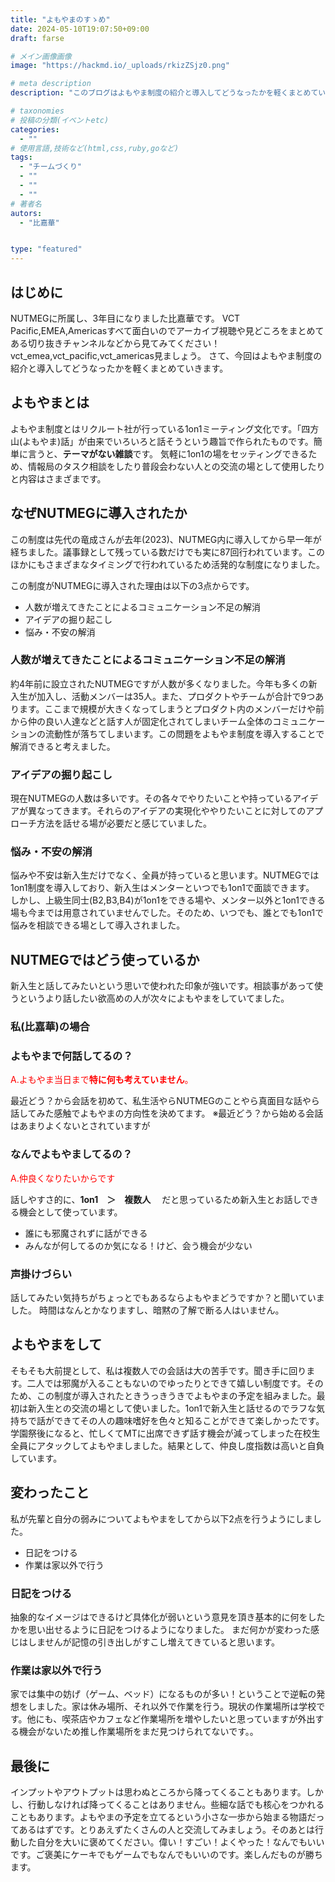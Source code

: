 ```yaml
---
title: "よもやまのすゝめ"
date: 2024-05-10T19:07:50+09:00
draft: farse

# メイン画像画像
image: "https://hackmd.io/_uploads/rkizZSjz0.png"

# meta description
description: "このブログはよもやま制度の紹介と導入してどうなったかを軽くまとめていきます。"

# taxonomies
# 投稿の分類(イベントetc)
categories:
  - ""
# 使用言語,技術など(html,css,ruby,goなど)
tags:
  - "チームづくり"
  - ""
  - ""
  - ""
# 著者名
autors:
  - "比嘉華"


type: "featured"
---
```


## はじめに
NUTMEGに所属し、3年目になりました比嘉華です。
VCT Pacific,EMEA,Americasすべて面白いのでアーカイブ視聴や見どころをまとめてある切り抜きチャンネルなどから見てみてください！
vct_emea,vct_pacific,vct_americas見ましょう。
さて、今回はよもやま制度の紹介と導入してどうなったかを軽くまとめていきます。

## よもやまとは
よもやま制度とはリクルート社が行っている1on1ミーティング文化です。「四方山(よもやま)話」が由来でいろいろと話そうという趣旨で作られたものです。簡単に言うと、**テーマがない雑談**です。 気軽に1on1の場をセッティングできるため、情報局のタスク相談をしたり普段会わない人との交流の場として使用したりと内容はさまざまです。

## なぜNUTMEGに導入されたか
この制度は先代の竜成さんが去年(2023)、NUTMEG内に導入してから早一年が経ちました。議事録として残っている数だけでも実に87回行われています。このほかにもさまざまなタイミングで行われているため活発的な制度になりました。

この制度がNUTMEGに導入された理由は以下の3点からです。

- 人数が増えてきたことによるコミュニケーション不足の解消
- アイデアの掘り起こし
- 悩み・不安の解消

### 人数が増えてきたことによるコミュニケーション不足の解消
約4年前に設立されたNUTMEGですが人数が多くなりました。今年も多くの新入生が加入し、活動メンバーは35人。また、プロダクトやチームが合計で9つあります。ここまで規模が大きくなってしまうとプロダクト内のメンバーだけや前から仲の良い人達などと話す人が固定化されてしまいチーム全体のコミュニケーションの流動性が落ちてしまいます。この問題をよもやま制度を導入することで解消できると考えました。

### アイデアの掘り起こし
現在NUTMEGの人数は多いです。その各々でやりたいことや持っているアイデアが異なってきます。それらのアイデアの実現化ややりたいことに対してのアプローチ方法を話せる場が必要だと感じていました。

### 悩み・不安の解消
悩みや不安は新入生だけでなく、全員が持っていると思います。NUTMEGでは1on1制度を導入しており、新入生はメンターといつでも1on1で面談できます。 しかし、上級生同士(B2,B3,B4)が1on1をできる場や、メンター以外と1on1できる場も今までは用意されていませんでした。そのため、いつでも、誰とでも1on1で悩みを相談できる場として導入されました。

## NUTMEGではどう使っているか
新入生と話してみたいという思いで使われた印象が強いです。相談事があって使うというより話したい欲高めの人が次々によもやまをしていてました。

### 私(比嘉華)の場合

### よもやまで何話してるの？
<font color="red">A.よもやま当日まで**特に何も考えていません**。</font>

最近どう？から会話を初めて、私生活やらNUTMEGのことやら真面目な話やら話してみた感触でよもやまの方向性を決めてます。
※最近どう？から始める会話はあまりよくないとされていますが

### なんでよもやましてるの？

<font color="red">A.仲良くなりたいからです</font>

話しやすさ的に、**1on1　＞　複数人**　
だと思っているため新入生とお話しできる機会として使っています。
- 誰にも邪魔されずに話ができる
- みんなが何してるのか気になる！けど、会う機会が少ない

### 声掛けづらい

話してみたい気持ちがちょっとでもあるならよもやまどうですか？と聞いていました。
時間はなんとかなりますし、暗黙の了解で断る人はいません。

## よもやまをして
そもそも大前提として、私は複数人での会話は大の苦手です。聞き手に回ります。二人では邪魔が入ることもないのでゆったりとできて嬉しい制度です。そのため、この制度が導入されたときうっきうきでよもやまの予定を組みました。最初は新入生との交流の場として使いました。1on1で新入生と話せるのでラフな気持ちで話ができてその人の趣味嗜好を色々と知ることができて楽しかったです。学園祭後になると、忙しくてMTに出席できず話す機会が減ってしまった在校生全員にアタックしてよもやましました。結果として、仲良し度指数は高いと自負しています。

## 変わったこと
私が先輩と自分の弱みについてよもやまをしてから以下2点を行うようにしました。
- 日記をつける
- 作業は家以外で行う

### 日記をつける
抽象的なイメージはできるけど具体化が弱いという意見を頂き基本的に何をしたかを思い出せるように日記をつけるようになりました。
まだ何かが変わった感じはしませんが記憶の引き出しがすこし増えてきていると思います。

### 作業は家以外で行う
家では集中の妨げ（ゲーム、ベッド）になるものが多い！ということで逆転の発想をしました。家は休み場所、それ以外で作業を行う。現状の作業場所は学校です。他にも、喫茶店やカフェなど作業場所を増やしたいと思っていますが外出する機会がないため推し作業場所をまだ見つけられてないです。。

## 最後に
インプットやアウトプットは思わぬところから降ってくることもあります。しかし、行動しなければ降ってくることはありません。些細な話でも核心をつかれることもあります。よもやまの予定を立てるという小さな一歩から始まる物語だってあるはずです。とりあえずたくさんの人と交流してみましょう。そのあとは行動した自分を大いに褒めてください。偉い！すごい！よくやった！なんでもいいです。ご褒美にケーキでもゲームでもなんでもいいのです。楽しんだものが勝ちます。